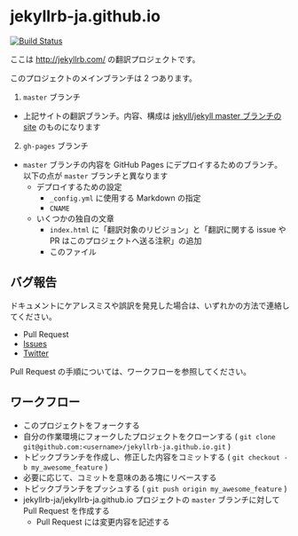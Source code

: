 jekyllrb-ja.github.io
===============

[![Build Status](https://travis-ci.org/jekyllrb-ja/jekyllrb-ja.github.io.svg?branch=master)](https://travis-ci.org/jekyllrb-ja/jekyllrb-ja.github.io)

ここは http://jekyllrb.com/ の翻訳プロジェクトです。

このプロジェクトのメインブランチは 2 つあります。

1. `master` ブランチ
  - 上記サイトの翻訳ブランチ。内容、構成は [jekyll/jekyll master ブランチの site](https://github.com/jekyll/jekyll/tree/master/site) のものになります
2. `gh-pages` ブランチ
  - `master` ブランチの内容を GitHub Pages にデプロイするためのブランチ。以下の点が `master` ブランチと異なります
    - デプロイするための設定
      - `_config.yml` に使用する Markdown の指定
      - `CNAME`
    - いくつかの独自の文章
      - `index.html` に「翻訳対象のリビジョン」と「翻訳に関する issue や PR はこのプロジェクトへ送る注釈」の追加
      - このファイル

## バグ報告

ドキュメントにケアレスミスや誤訳を発見した場合は、いずれかの方法で連絡してください。

- Pull Request
- [Issues](https://github.com/jekyllrb-ja/jekyllrb-ja.github.io/issues)
- [Twitter](https://twitter.com/kk_Ataka)

Pull Request の手順については、ワークフローを参照してください。

## ワークフロー

- このプロジェクトをフォークする
- 自分の作業環境にフォークしたプロジェクトをクローンする ( `git clone git@github.com:<username>/jekyllrb-ja.github.io.git` )
- トピックブランチを作成し、修正した内容をコミットする ( `git checkout -b my_awesome_feature` )
- 必要に応じて、コミットを意味のある塊にリベースする
- トピックブランチをプッシュする ( `git push origin my_awesome_feature` )
- jekyllrb-ja/jekyllrb-ja.github.io プロジェクトの `master` ブランチに対して Pull Request を作成する
  - Pull Request には変更内容を記述する
